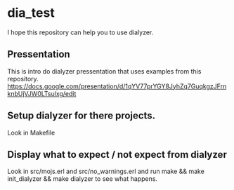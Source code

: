 # dia_test
I hope this repository can help you to use dialyzer.

## Pressentation
This is intro do dialyzer pressentation that uses examples from this repository.
https://docs.google.com/presentation/d/1qYV77prYGY8JyhZq7GuqkgzJFrnknbUjVJW0LTsulxg/edit

## Setup dialyzer for there projects.
Look in Makefile

## Display what to expect / not expect from dialyzer
Look in src/mojs.erl and src/no_warnings.erl and run make && make init_dialyzer && make dialyzer to see what happens.

